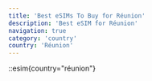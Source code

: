 ```yaml
---
title: 'Best eSIMs To Buy for Réunion'
description: 'Best eSIM for Réunion'
navigation: true
category: 'country'
country: 'Réunion'
---
```


::esim{country="réunion"}
